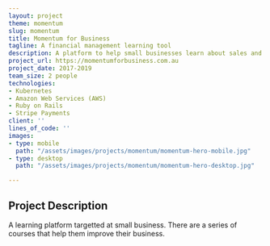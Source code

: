 ```yaml
---
layout: project
theme: momentum
slug: momentum
title: Momentum for Business
tagline: A financial management learning tool
description: A platform to help small businesses learn about sales and business process
project_url: https://momentumforbusiness.com.au
project_date: 2017-2019
team_size: 2 people
technologies:
- Kubernetes
- Amazon Web Services (AWS)
- Ruby on Rails
- Stripe Payments
client: ''
lines_of_code: ''
images:
- type: mobile
  path: "/assets/images/projects/momentum/momentum-hero-mobile.jpg"
- type: desktop
  path: "/assets/images/projects/momentum/momentum-hero-desktop.jpg"

---
```

## Project Description

A learning platform targetted at small business. There are a series of courses that help them improve their business.